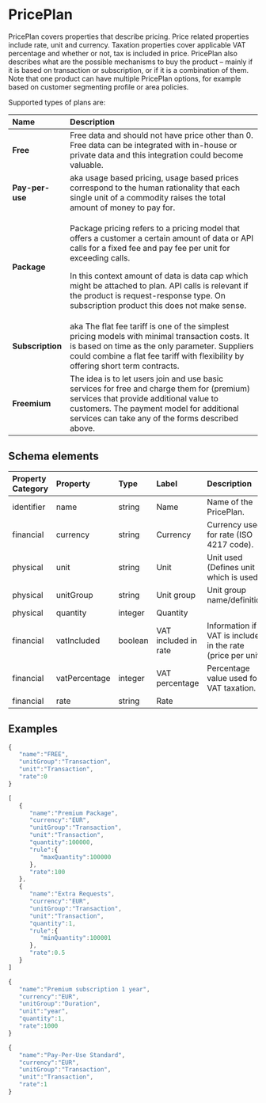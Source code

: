 # PricePlan

PricePlan covers properties that describe pricing. Price related properties include rate, unit and currency. Taxation properties cover applicable VAT percentage and whether or not, tax is included in price. PricePlan also describes what are the possible mechanisms to buy the product – mainly if it is based on transaction or subscription, or if it is a combination of them. Note that one product can have multiple PricePlan options, for example based on customer segmenting profile or area policies.

Supported types of plans are:

<table>
  <thead>
    <tr>
      <th style="text-align:left">Name</th>
      <th style="text-align:left">Description</th>
    </tr>
  </thead>
  <tbody>
    <tr>
      <td style="text-align:left"><b>Free</b>
      </td>
      <td style="text-align:left">Free data and should not have price other than 0. Free data can be integrated
        with in-house or private data and this integration could become valuable.</td>
    </tr>
    <tr>
      <td style="text-align:left"><b>Pay-per-use</b>
      </td>
      <td style="text-align:left">aka usage based pricing, usage based prices correspond to the human rationality
        that each single unit of a commodity raises the total amount of money to
        pay for.</td>
    </tr>
    <tr>
      <td style="text-align:left"><b>Package</b>
      </td>
      <td style="text-align:left">
        <p>Package pricing refers to a pricing model that offers a customer a certain
          amount of data or API calls for a fixed fee and pay fee per unit for exceeding
          calls.</p>
        <p>In this context amount of data is data cap which might be attached to
          plan. API calls is relevant if the product is request-response type. On
          subscription product this does not make sense.</p>
      </td>
    </tr>
    <tr>
      <td style="text-align:left"><b>Subscription</b>
      </td>
      <td style="text-align:left">aka The flat fee tariff is one of the simplest pricing models with minimal
        transaction costs. It is based on time as the only parameter. Suppliers
        could combine a flat fee tariff with flexibility by offering short term
        contracts.</td>
    </tr>
    <tr>
      <td style="text-align:left"><b>Freemium</b>
      </td>
      <td style="text-align:left">The idea is to let users join and use basic services for free and charge
        them for (premium) services that provide additional value to customers.
        The payment model for additional services can take any of the forms described
        above.</td>
    </tr>
  </tbody>
</table>

## Schema elements

| Property Category | Property | Type | Label | Description |
| :--- | :--- | :--- | :--- | :--- |
| identifier | name | string | Name | Name of the PricePlan. |
| financial | currency | string | Currency | Currency used for rate (ISO 4217 code). |
| physical | unit | string | Unit | Unit used \(Defines unit which is used\). |
| physical | unitGroup | string | Unit group | Unit group name/definition. |
| physical | quantity | integer | Quantity |  |
| financial | vatIncluded | boolean | VAT included in rate | Information if VAT is included in the rate \(price per unit\). |
| financial | vatPercentage | integer | VAT percentage | Percentage value used for VAT taxation. |
| financial | rate | string | Rate |  |

## Examples

```javascript
{
   "name":"FREE",
   "unitGroup":"Transaction",
   "unit":"Transaction",
   "rate":0
}
```

```javascript
[
   {
      "name":"Premium Package",
      "currency":"EUR",
      "unitGroup":"Transaction",
      "unit":"Transaction",
      "quantity":100000,
      "rule":{
         "maxQuantity":100000
      },
      "rate":100
   },
   {
      "name":"Extra Requests",
      "currency":"EUR",
      "unitGroup":"Transaction",
      "unit":"Transaction",
      "quantity":1,
      "rule":{
         "minQuantity":100001
      },
      "rate":0.5
   }
]
```

```javascript
{
   "name":"Premium subscription 1 year",
   "currency":"EUR",
   "unitGroup":"Duration",
   "unit":"year",
   "quantity":1,
   "rate":1000
}
```

```javascript
{
   "name":"Pay-Per-Use Standard",
   "currency":"EUR",
   "unitGroup":"Transaction",
   "unit":"Transaction",
   "rate":1
}
```

